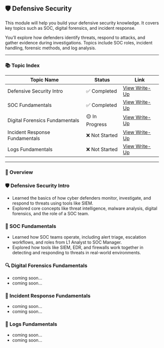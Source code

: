 ## 🛡️ Defensive Security

This module will help you build your defensive security knowledge. It covers key topics such as SOC, digital forensics, and incident response.

You’ll explore how defenders identify threats, respond to attacks, and gather evidence during investigations. Topics include SOC roles, incident handling, forensic methods, and log analysis.

---

### 📚 Topic Index

| Topic Name                    | Status         | Link                                                                      |
|-------------------------------|----------------|---------------------------------------------------------------------------|
| Defensive Security Intro      | ✅ Completed   | [View Write-Up](https://github.com/MQKGitHub/Defensive-Security-Intro)   |
| SOC Fundamentals              | ✅ Completed   | [View Write-Up](https://github.com/MQKGitHub/SOC-Fundamentals/)          |
| Digital Forensics Fundamentals| 🟡 In Progress | [View Write-Up]()     |
| Incident Response Fundamentals| ❌ Not Started | [View Write-Up]()     |
| Logs Fundamentals             | ❌ Not Started | [View Write-Up]()                  |

---

### 🧠 Overview

### 🛡️ Defensive Security Intro
- Learned the basics of how cyber defenders monitor, investigate, and respond to threats using tools like SIEM.
- Explored core concepts like threat intelligence, malware analysis, digital forensics, and the role of a SOC team.

### 👥 SOC Fundamentals  
- Learned how SOC teams operate, including alert triage, escalation workflows, and roles from L1 Analyst to SOC Manager.  
- Explored how tools like SIEM, EDR, and firewalls work together in detecting and responding to threats in real-world environments. 

### 🔍 Digital Forensics Fundamentals  
- coming soon...
- coming soon...

### 🚨 Incident Response Fundamentals  
- coming soon...
- coming soon...

### 📜 Logs Fundamentals  
- coming soon...
- coming soon...
